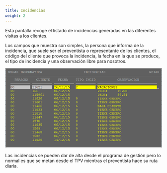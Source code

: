 ```yaml
---
title: Incidencias
weight: 2
---
```

Esta pantalla recoge el listado de incidencias generadas en las diferentes visitas a los clientes.

Los campos que muestra son simples, la persona que informa de la incidencia, que suele ser el
preventista o representante de los clientes, el código del cliente que provoca la incidencia, la
fecha en la que se produce, el tipo de incidencia y una observación libre para nosotros.

![Incidencias](/docs/images/INCIDENCIA.png)

Las incidencias se pueden dar de alta desde el programa de gestión pero lo normal es que se
metan desde el TPV mientras el preventista hace su ruta diaria.

